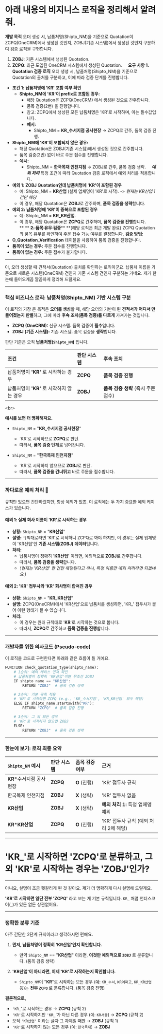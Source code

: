 # 아래 내용의 비지니스 로직을 정리해서 알려줘.

**개발 목적**
오더 생성 시, 납품처명(Shipto_NM)을 기준으로 Quotation이 ZCPQ(OneCRM)에서 생성된 것인지, ZOBJ(기존 시스템)에서 생성된 것인지 구분하여 검증 로직을 구현합니다.
1. **ZOBJ**: 기존 시스템에서 생성된 Quotation.
2. **ZCPQ**: 최근 도입된 OneCRM 시스템에서 생성된 Quotation.
 
 
**요구 사항**
**1. Quotation 검증 로직**
오더 생성 시, 납품처명(Shipto_NM)을 기준으로 Quotation의 출처를 구분하고, 이에 따라 검증 단계를 진행합니다.
* **조건 1: 납품처명에 'KR' 포함 여부 확인**
   * **Shipto_NM에 'KR'이 prefix로 포함된 경우:**
      * 해당 Quotation은 ZCPQ(OneCRM) 에서 생성된 것으로 간주합니다.
      * 품목 검증(2번) 을 진행합니다.
      * 참고: ZCPQ에서 생성된 모든 납품처명은 'KR'로 시작하며, 이는 필수값입니다.
      * **예시:**
         * Shipto_NM = **KR_수서지점 공사현장** → ZCPQ로 간주, 품목 검증 진행.
 
* **Shipto_NM에 'KR'이 포함되지 않은 경우:**
   * 해당 Quotation은 ZOBJ(기존 시스템)에서 생성된 것으로 간주합니다.
   * 품목 검증(2번) 없이 바로 주문 접수를 진행합니다.
   * **예시:**
      * Shipto_NM = **한국목재 인천지점** → ZOBJ로 간주, 품목 검증 생략.
 
 
***예외 처리***
특정 조건에 따라 Quotation 검증 로직에서 예외 처리를 적용합니다.
* **예외 1: ZOBJ Quotation인데 납품처명에 'KR'이 포함된 경우**
   * 예: Shipto_NM = **KR산업** (실제 업체명이 'KR'로 시작). -> *현재는 KR산업 1건만 해당*
   * 이 경우, 해당 Quotation은 **ZOBJ**로 간주하며, **품목 검증을 생략**합니다.
 
* **예외 2: 납품처명에 'KR'이 중복으로 포함된 경우**
   * 예: Shipto_NM = **KR_KR산업**.
   * 이 경우, 해당 Quotation은 **ZCPQ**로 간주하며, **품목 검증을 진행**합니다.
 
** **
~~**2. 품목 유무 검증**~~** **(해당 로직은 최근 개발 완료)
ZCPQ Quotation의 품목 유무를 확인하여 주문 접수 가능 여부를 결정합니다. **검증 방법:**
* **O_Quotation_Verification** 테이블을 사용하여 품목 검증을 진행합니다.
* **품목이 있는 경우:** 주문 접수를 진행합니다.
* **품목이 없는 경우:** 주문 접수가 불가합니다.

---------------------------------------------------------------------

아, 오더 생성할 때 견적서(Quotation) 출처를 확인하는 로직이군요. 납품처 이름을 기준으로 새로운 시스템(OneCRM) 건인지 기존 시스템 건인지 구분하는 거네요. 제가 한눈에 들어오게끔 깔끔하게 정리해 드릴게요.

-----

### **핵심 비즈니스 로직: 납품처명(Shipto\_NM) 기반 시스템 구분**

이 로직의 가장 큰 목적은 **오더를 생성**할 때, 해당 오더의 기반이 된 **견적서가 어디서 만들어졌는지 판별**하고, 그에 따라 **후속 조치(품목 검증)를 다르게** 가져가는 것입니다.

  * **ZCPQ (OneCRM):** 신규 시스템. 품목 검증이 **필수**입니다.
  * **ZOBJ (기존 시스템):** 기존 시스템. 품목 검증을 **생략**합니다.

판단 기준은 오직 **납품처명(`Shipto_NM`)** 입니다.

| 조건                               | 판단 시스템 | 후속 조치             |
| :--------------------------------- | :---------- | :-------------------- |
| 납품처명이 **'KR'** 로 시작하는 경우 | **ZCPQ** | **품목 검증 진행** |
| 납품처명이 **'KR'** 로 시작하지 않는 경우 | **ZOBJ** | **품목 검증 생략** (즉시 주문 접수) |

\<br\>

**예시를 보면 더 명확해져요.**

  * `Shipto_NM` = "**KR\_수서지점 공사현장**"

      * 'KR'로 시작하므로 **ZCPQ**로 판단.
      * 따라서, **품목 검증 단계**로 넘어갑니다.

  * `Shipto_NM` = "**한국목재 인천지점**"

      * 'KR'로 시작하지 않으므로 **ZOBJ**로 판단.
      * 따라서, **품목 검증을 건너뛰고** 바로 주문을 접수합니다.

-----

### **까다로운 예외 처리 🧐**

규칙만 있으면 간단하겠지만, 항상 예외가 있죠. 이 로직에는 두 가지 중요한 예외 케이스가 있습니다.

#### **예외 1: 실제 회사 이름이 'KR'로 시작하는 경우**

  * **상황:** `Shipto_NM` = "**KR산업**"
  * **설명:** 규칙대로라면 'KR'로 시작하니 ZCPQ로 봐야 하지만, 이 경우는 실제 업체명이 'KR산업'인 **기존 시스템(ZOBJ) 데이터**입니다.
  * **처리:**
      * 납품처명이 정확히 '**KR산업**' 이라면, 예외적으로 **ZOBJ**로 간주합니다.
      * 따라서, **품목 검증을 생략**합니다.
      * *(현재는 'KR산업' 한 건만 해당된다고 하니, 특정 이름만 예외 처리하면 되겠네요.)*

#### **예외 2: 'KR' 접두사와 'KR' 회사명이 합쳐진 경우**

  * **상황:** `Shipto_NM` = "**KR\_KR산업**"
  * **설명:** ZCPQ(OneCRM)에서 'KR산업'으로 납품처를 생성하면, 'KR\_' 접두사가 붙어 이런 형태가 될 수 있습니다.
  * **처리:**
      * 이 경우는 원래 규칙대로 '**KR**'로 시작하는 것으로 봅니다.
      * 따라서, **ZCPQ**로 간주하고 **품목 검증을 진행**합니다.

-----

### **개발자를 위한 의사코드 (Pseudo-code)**

이 로직을 코드로 구현한다면 아래와 같은 흐름이 될 거예요.

```python
FUNCTION check_quotation_type(shipto_name):
    # 1순위: 예외 케이스 먼저 확인
    # 납품처명이 정확히 'KR산업'이면 무조건 ZOBJ
    IF shipto_name == "KR산업":
        RETURN "ZOBJ"  # 품목 검증 생략

    # 2순위: 기본 규칙 적용
    # 'KR'로 시작하면 ZCPQ (e.g., 'KR_수서지점', 'KR_KR산업' 모두 해당)
    ELSE IF shipto_name.startswith("KR"):
        RETURN "ZCPQ"  # 품목 검증 진행

    # 3순위: 그 외 모든 경우
    # 'KR'로 시작하지 않으면 ZOBJ
    ELSE:
        RETURN "ZOBJ"  # 품목 검증 생략

```

-----

### **한눈에 보기: 로직 최종 요약**

| `Shipto_NM` 예시           | 판단 시스템 | 품목 검증 여부 | 근거                               |
| :------------------------- | :---------- | :------------- | :--------------------------------- |
| **KR***수서지점 공사현장   | **ZCPQ** | **O** (진행)     | 'KR' 접두사 규칙                     |
| 한국목재 인천지점            | **ZOBJ** | **X** (생략)     | 'KR' 접두사 없음                    |
| **KR산업** | **ZOBJ** | **X** (생략)     | **예외 처리 1:** 특정 업체명 예외    |
| **KR*****KR산업** | **ZCPQ** | **O** (진행)     | 'KR' 접두사 규칙 (예외 처리 2에 해당) |

---------------------------------------------------------------------

# 'KR_'로 시작하면 'ZCPQ'로 분류하고, 그외 'KR'로 시작하는 경우는 'ZOBJ'인가?

---------------------------------------------------------------------

아니요, 설명이 조금 헷갈리게 된 것 같아요. 제가 더 명확하게 다시 설명해 드릴게요.

**'KR'로 시작하면 일단 전부 'ZCPQ'** 라고 보는 게 기본 규칙입니다. `KR_` 처럼 언더스코어(_)가 있든 없든 상관없어요.

---

### **정확한 분류 기준**

아주 간단한 2단계 규칙이라고 생각하시면 편해요.

1.  **먼저, 납품처명이 정확히 'KR산업'인지 확인합니다.**
    * 만약 `Shipto_NM` == "**KR산업**" 이라면, **이것만 예외적으로 `ZOBJ`** 로 분류합니다. (품목 검증 생략)

2.  **'KR산업'이 아니라면, 이제 'KR'로 시작하는지 확인합니다.**
    * `Shipto_NM`이 "**KR**"로 시작하는 모든 경우 (예: `KR_수서`, `KR어쩌고`, `KR_KR산업` 등)는 **전부 `ZCPQ`** 로 분류합니다. (품목 검증 진행)

**결론적으로,**

* `'KR_`'로 시작하는 경우 → **ZCPQ** (규칙 2)
* `'KR'`로 시작하지만 `'KR_`'가 아닌 다른 경우 (예: `KR서울`) → **ZCPQ** (규칙 2)
* 오직 `'KR산업'` 이라는 글자 그 자체일 때만 → **ZOBJ** (규칙 1)
* `'KR'`로 시작하지 않는 모든 경우 (예: `한국목재`) → **ZOBJ**
